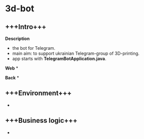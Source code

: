 3d-bot
============

+++Intro+++
-----------

**Description**
* the bot for Telegram.
* main aim: to support ukrainian Telegram-group of 3D-printing.
* app starts with **TelegramBotApplication.java**.

**Web**
* 

**Back**
* 

+++Environment+++
-----------------

*

+++Business logic+++
--------------------

*
